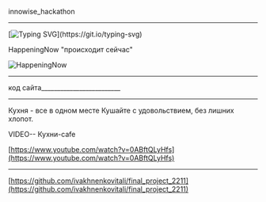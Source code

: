 
innowise_hackathon
_________________________________________________________________
[![Typing SVG](https://readme-typing-svg.herokuapp.com?color=%2336BCF7&lines=Quantum+Coders+!)](https://git.io/typing-svg)  


 HappeningNow  "происходит сейчас"




![HappeningNow](https://github.com/user-attachments/assets/c8016944-2a97-4985-9368-1fd612520808)























________________________________________________________________________________


код сайта_________________________











___________________________________________________________________________________
Кухня - все в одном месте
Кушайте с удовольствием, без лишних хлопот.

VIDEO-- Кухни-cafe

[https://www.youtube.com/watch?v=0ABftQLyHfs](https://www.youtube.com/watch?v=0ABftQLyHfs)




__________________________________________________________________________________________

[https://github.com/ivakhnenkovitali/final_project_2211](https://github.com/ivakhnenkovitali/final_project_2211)

















